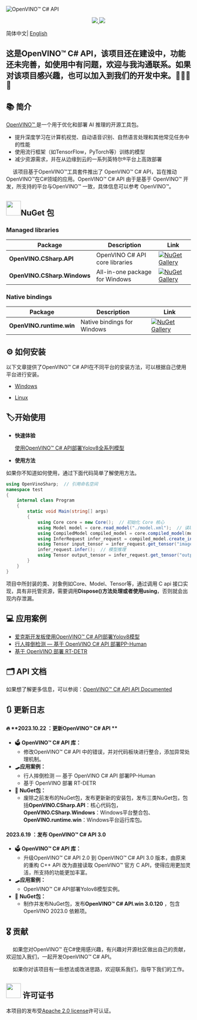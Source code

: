 ![OpenVINO™ C# API](https://socialify.git.ci/guojin-yan/OpenVINO-CSharp-API/image?description=1&descriptionEditable=💞%20OpenVINO%20wrapper%20for%20.NET💞%20&forks=1&issues=1&logo=https%3A%2F%2Fs2.loli.net%2F2023%2F01%2F26%2FylE1K5JPogMqGSW.png&name=1&owner=1&pattern=Circuit%20Board&pulls=1&stargazers=1&theme=Light)

<p align="center">    
    <a href="./LICENSE.txt">
        <img src="https://img.shields.io/github/license/guojin-yan/openvinosharp.svg">
    </a>    
    <a >
        <img src="https://img.shields.io/badge/Framework-.NET5.0%2C%20.NET6.0%2C%20.NET48-pink.svg">
    </a>    

简体中文| [English](README.md)

## 这是OpenVINO™ C# API，该项目还在建设中，功能还未完善，如使用中有问题，欢迎与我沟通联系。如果对该项目感兴趣，也可以加入到我们的开发中来。🥰🥰🥰🥰



## 📚 简介

[OpenVINO™ ](www.openvino.ai)是一个用于优化和部署 AI 推理的开源工具包。

- 提升深度学习在计算机视觉、自动语音识别、自然语言处理和其他常见任务中的性能
- 使用流行框架（如TensorFlow，PyTorch等）训练的模型
- 减少资源需求，并在从边缘到云的一系列英特尔®平台上高效部署

&emsp;    该项目基于OpenVINO™工具套件推出了 OpenVINO™ C# API，旨在推动 OpenVINO™在C#领域的应用。OpenVINO™ C# API 由于是基于 OpenVINO™ 开发，所支持的平台与OpenVINO™ 一致，具体信息可以参考 OpenVINO™。

## <img title="NuGet" src="https://s2.loli.net/2023/01/26/ks9BMwXaHqQnKZP.png" alt="" width="40">NuGet 包

### Managed libraries

| Package                     | Description                    | Link                                                         |
| --------------------------- | ------------------------------ | ------------------------------------------------------------ |
| **OpenVINO.CSharp.API**     | OpenVINO C# API core libraries | [![NuGet Gallery ](https://badge.fury.io/nu/OpenVINO.CSharp.API.svg)](https://www.nuget.org/packages/OpenVINO.CSharp.API/) |
| **OpenVINO.CSharp.Windows** | All-in-one package for Windows | [![NuGet Gallery ](https://badge.fury.io/nu/OpenVINO.CSharp.Windows.svg)](https://www.nuget.org/packages/OpenVINO.CSharp.Windows/) |

### Native bindings

| Package                  | Description                 | Link                                                         |
| ------------------------ | --------------------------- | ------------------------------------------------------------ |
| **OpenVINO.runtime.win** | Native bindings for Windows | [![NuGet Gallery ](https://badge.fury.io/nu/OpenVINO.runtime.win.svg)](https://www.nuget.org/packages/OpenVINO.runtime.win/) |



## ⚙ 如何安装

以下文章提供了OpenVINO™ C# API在不同平台的安装方法，可以根据自己使用平台进行安装。

- [Windows](docs/cn/windows_install.md)

- [Linux](docs/cn/linux_install.md)

## 🏷开始使用

- **快速体验**

  [使用OpenVINO™ C# API部署Yolov8全系列模型](demos/yolov8/README_cn.md)

- **使用方法**

如果你不知道如何使用，通过下面代码简单了解使用方法。

```c#
using OpenVinoSharp;  // 引用命名空间
namespace test
{
    internal class Program
    {
        static void Main(string[] args)
        {
            using Core core = new Core();  // 初始化 Core 核心
            using Model model = core.read_model("./model.xml");  // 读取模型文件
            using CompiledModel compiled_model = core.compiled_model(model, "AUTO");  // 将模型加载到设备
            using InferRequest infer_request = compiled_model.create_infer_request();  // 创建推理通道
            using Tensor input_tensor = infer_request.get_tensor("images");  // 获取输入节点Tensor
            infer_request.infer();  // 模型推理
            using Tensor output_tensor = infer_request.get_tensor("output0");  // 获取输出节点Tensor
        }
    }
}
```

项目中所封装的类、对象例如Core、Model、Tensor等，通过调用 C api 接口实现，具有非托管资源，需要调用**Dispose()**方法处理或者使用**using**，否则就会出现内存泄漏。

## 💻 应用案例

- [爱克斯开发板使用OpenVINO™ C# API部署Yolov8模型](tutorial_examples/AlxBoard_deploy_yolov8/README_cn.md)
-  [行人摔倒检测 — 基于 OpenVINO C# API 部署PP-Human](tutorial_examples\PP-Human_Fall_Detection\README_cn.md) 
- [基于 OpenVINO 部署 RT-DETR](https://github.com/guojin-yan/RT-DETR-OpenVINO)

## 🗂 API 文档

如果想了解更多信息，可以参阅：[OpenVINO™ C# API API Documented](https://guojin-yan.github.io/OpenVINO-CSharp-API.docs/index.html)

## 🔃 更新日志

#### 🔥 **2023.10.22 ：更新OpenVINO™ C# API **

- 🗳 **OpenVINO™ C# API 库：**
  - 修改OpenVINO™ C# API 中的错误，并对代码板块进行整合，添加异常处理机制。
- 🛹**应用案例：**
  - 行人摔倒检测 — 基于 OpenVINO C# API 部署PP-Human
  - 基于 OpenVINO 部署 RT-DETR
- 🔮 **NuGet包：**
  - 废除之前发布的NuGet包，发布更新新的安装包，发布三类NuGet包，包括**OpenVINO.CSharp.API**：核心代码包，**OpenVINO.CSharp.Windows**：Windows平台整合包、**OpenVINO.runtime.win**：Windows平台运行库包。

####  **2023.6.19 ：发布 OpenVINO™ C# API 3.0**

- 🗳 **OpenVINO™ C# API 库：**
  - 升级OpenVINO™ C# API 2.0 到 OpenVINO™ C# API 3.0 版本，由原来的重构 C++ API 改为直接读取 OpenVINO™ 官方 C API，使得应用更加灵活，所支持的功能更加丰富。
- 🛹**应用案例：**
  - OpenVINO™ C# API部署Yolov8模型实例。
- 🔮 **NuGet包：**
  - 制作并发布NuGet包，发布**OpenVINO™ C# API.win 3.0.120**  ，包含OpenVINO 2023.0 依赖项。



## 🎖 贡献

&emsp;    如果您对OpenVINO™ 在C#使用感兴趣，有兴趣对开源社区做出自己的贡献，欢迎加入我们，一起开发OpenVINO™ C# API。

&emsp;    如果你对该项目有一些想法或改进思路，欢迎联系我们，指导下我们的工作。

## <img title="" src="https://user-images.githubusercontent.com/48054808/157835345-f5d24128-abaf-4813-b793-d2e5bdc70e5a.png" alt="" width="40"> 许可证书

本项目的发布受[Apache 2.0 license](https://github.com/guojin-yan/OpenVINO-CSharp-API/blob/csharp3.0/LICENSE.txt)许可认证。

